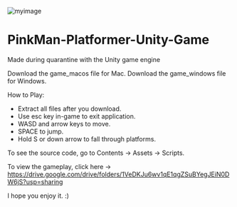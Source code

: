 ![myimage](https://user-images.githubusercontent.com/66232491/126884779-013b1912-0c74-42eb-a640-9deae87f4153.jpg)
# PinkMan-Platformer-Unity-Game
Made during quarantine with the Unity game engine

Download the game_macos file for Mac.
Download the game_windows file for Windows.

How to Play:
 - Extract all files after you download. 
 - Use esc key in-game to exit application. 
 - WASD and arrow keys to move.
 - SPACE to jump.
 - Hold S or down arrow to fall through platforms.

To see the source code, go to Contents -> Assets -> Scripts.

To view the gameplay, click here -> https://drive.google.com/drive/folders/1VeDKJu6wv1qE1qgZSuBYegJEiN0DW6jS?usp=sharing


I hope you enjoy it. :)
